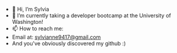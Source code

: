 - 👋 Hi, I’m Sylvia
- 🌱 I’m currently taking a developer bootcamp at the University of Washington!
- 📫 How to reach me:
-  Email at: sylvianne9417@gmail.com
-  And you've obviously discovered my github :) 
<!---
sely1724/sely1724 is a ✨ special ✨ repository because its `README.md` (this file) appears on your GitHub profile.
You can click the Preview link to take a look at your changes.
--->
